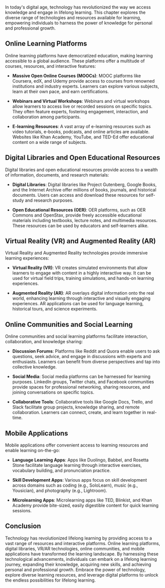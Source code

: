 
In today's digital age, technology has revolutionized the way we access knowledge and engage in lifelong learning. This chapter explores the diverse range of technologies and resources available for learning, empowering individuals to harness the power of knowledge for personal and professional growth.

Online Learning Platforms
-------------------------

Online learning platforms have democratized education, making learning accessible to a global audience. These platforms offer a multitude of courses, resources, and interactive features:

* **Massive Open Online Courses (MOOCs)**: MOOC platforms like Coursera, edX, and Udemy provide access to courses from renowned institutions and industry experts. Learners can explore various subjects, learn at their own pace, and earn certifications.

* **Webinars and Virtual Workshops**: Webinars and virtual workshops allow learners to access live or recorded sessions on specific topics. They often feature experts, fostering engagement, interaction, and collaboration among participants.

* **E-learning Resources**: A vast array of e-learning resources such as video tutorials, e-books, podcasts, and online articles are available. Websites like Khan Academy, YouTube, and TED-Ed offer educational content on a wide range of subjects.

Digital Libraries and Open Educational Resources
------------------------------------------------

Digital libraries and open educational resources provide access to a wealth of information, documents, and research materials:

* **Digital Libraries**: Digital libraries like Project Gutenberg, Google Books, and the Internet Archive offer millions of books, journals, and historical documents. Users can access and download these resources for self-study and research purposes.

* **Open Educational Resources (OER)**: OER platforms, such as OER Commons and OpenStax, provide freely accessible educational materials including textbooks, lecture notes, and multimedia resources. These resources can be used by educators and self-learners alike.

Virtual Reality (VR) and Augmented Reality (AR)
-----------------------------------------------

Virtual Reality and Augmented Reality technologies provide immersive learning experiences:

* **Virtual Reality (VR)**: VR creates simulated environments that allow learners to engage with content in a highly interactive way. It can be used for virtual field trips, training simulations, and hands-on learning experiences.

* **Augmented Reality (AR)**: AR overlays digital information onto the real world, enhancing learning through interactive and visually engaging experiences. AR applications can be used for language learning, historical tours, and science experiments.

Online Communities and Social Learning
--------------------------------------

Online communities and social learning platforms facilitate interaction, collaboration, and knowledge sharing:

* **Discussion Forums**: Platforms like Reddit and Quora enable users to ask questions, seek advice, and engage in discussions with experts and enthusiasts. Learners can benefit from diverse perspectives and tap into collective knowledge.

* **Social Media**: Social media platforms can be harnessed for learning purposes. LinkedIn groups, Twitter chats, and Facebook communities provide spaces for professional networking, sharing resources, and joining conversations on specific topics.

* **Collaborative Tools**: Collaborative tools like Google Docs, Trello, and Slack facilitate group projects, knowledge sharing, and remote collaboration. Learners can connect, create, and learn together in real-time.

Mobile Applications
-------------------

Mobile applications offer convenient access to learning resources and enable learning on-the-go:

* **Language Learning Apps**: Apps like Duolingo, Babbel, and Rosetta Stone facilitate language learning through interactive exercises, vocabulary building, and pronunciation practice.

* **Skill Development Apps**: Various apps focus on skill development across domains such as coding (e.g., SoloLearn), music (e.g., Yousician), and photography (e.g., Lightroom).

* **Microlearning Apps**: Microlearning apps like TED, Blinkist, and Khan Academy provide bite-sized, easily digestible content for quick learning sessions.

Conclusion
----------

Technology has revolutionized lifelong learning by providing access to a vast range of resources and interactive platforms. Online learning platforms, digital libraries, VR/AR technologies, online communities, and mobile applications have transformed the learning landscape. By harnessing these technological advancements, individuals can embark on a lifelong learning journey, expanding their knowledge, acquiring new skills, and achieving personal and professional growth. Embrace the power of technology, explore diverse learning resources, and leverage digital platforms to unlock the endless possibilities for lifelong learning.
